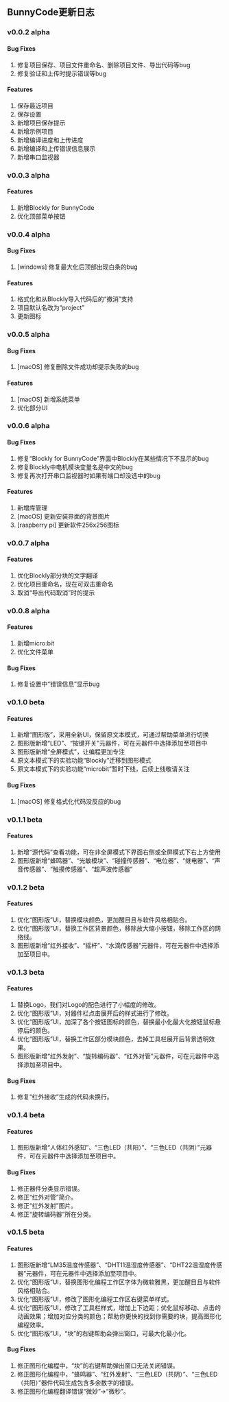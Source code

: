 ## BunnyCode更新日志

### v0.0.2 alpha

#### Bug Fixes
1. 修复项目保存、项目文件重命名、删除项目文件、导出代码等bug
2. 修复验证和上传时提示错误等bug

#### Features
1. 保存最近项目
2. 保存设置
3. 新增项目保存提示
4. 新增示例项目
5. 新增编译进度和上传进度
6. 新增编译和上传错误信息展示
7. 新增串口监视器

### v0.0.3 alpha

#### Features
1. 新增Blockly for BunnyCode
2. 优化顶部菜单按钮

### v0.0.4 alpha

#### Bug Fixes
1. [windows] 修复最大化后顶部出现白条的bug

#### Features
1. 格式化和从Blockly导入代码后的“撤消”支持
2. 项目默认名改为“project”
3. 更新图标

### v0.0.5 alpha

#### Bug Fixes
1. [macOS] 修复删除文件成功却提示失败的bug

#### Features
1. [macOS] 新增系统菜单
2. 优化部分UI

### v0.0.6 alpha

#### Bug Fixes
1. 修复“Blockly for BunnyCode”界面中Blockly在某些情况下不显示的bug
2. 修复Blockly中电机模块变量名是中文的bug
3. 修复再次打开串口监视器时如果有端口却没选中的bug

#### Features
1. 新增库管理
2. [macOS] 更新安装界面的背景图片
3. [raspberry pi] 更新软件256x256图标

### v0.0.7 alpha

#### Features
1. 优化Blockly部分块的文字翻译
2. 优化项目重命名，现在可双击重命名
3. 取消“导出代码取消”时的提示

### v0.0.8 alpha

#### Features
1. 新增micro:bit
2. 优化文件菜单

#### Bug Fixes
1. 修复设置中“错误信息”显示bug

### v0.1.0 beta

#### Features
1. 新增“图形版”，采用全新UI，保留原文本模式，可通过帮助菜单进行切换
2. 图形版新增“LED”、“按键开关”元器件，可在元器件中选择添加至项目中
3. 图形版新增“全屏模式”，让编程更加专注
4. 原文本模式下的实验功能“Blockly”迁移到图形模式
5. 原文本模式下的实验功能“microbit”暂时下线，后续上线敬请关注

#### Bug Fixes

1. [macOS] 修复格式化代码没反应的bug

### v0.1.1 beta

#### Features
1. 新增“源代码”查看功能，可在非全屏模式下界面右侧或全屏模式下右上方使用
2. 图形版新增“蜂鸣器”、“光敏模块”、“碰撞传感器”、“电位器”、“继电器”、“声音传感器”、“触摸传感器”、“超声波传感器”

### v0.1.2 beta

#### Features

1. 优化“图形版”UI，替换模块颜色，更加醒目且与软件风格相贴合。
2. 优化“图形版”UI，替换工作区背景颜色，移除放大缩小按钮，移除工作区的网络线。
3. 图形版新增“红外接收”、“摇杆”、“水滴传感器”元器件，可在元器件中选择添加至项目中。

### v0.1.3 beta

#### Features

1. 替换Logo，我们对Logo的配色进行了小幅度的修改。
2. 优化“图形版”UI，对器件栏点击展开后的样式进行了修改。
3. 优化“图形版”UI，加深了各个按钮图标的颜色，替换最小化最大化按钮鼠标悬停后的颜色。
4. 优化“图形版”UI，替换工作区部分模块颜色，去掉工具栏展开后背景透明效果。
3. 图形版新增“红外发射”、“旋转编码器”、“红外对管”元器件，可在元器件中选择添加至项目中。

#### Bug Fixes

1. 修复“红外接收”生成的代码未换行。

### v0.1.4 beta

#### Features

1. 图形版新增“人体红外感知”、“三色LED（共阳）”、“三色LED（共阴）”元器件，可在元器件中选择添加至项目中。

#### Bug Fixes

1. 修正器件分类显示错误。
2. 修正“红外对管”简介。
3. 修正“红外发射”图片。
4. 修正“旋转编码器”所在分类。

### v0.1.5 beta

#### Features

1. 图形版新增“LM35温度传感器”、“DHT11温湿度传感器”、“DHT22温湿度传感器”元器件，可在元器件中选择添加至项目中。
2. 优化“图形版”UI，替换图形化编程工作区字体为微软雅黑，更加醒目且与软件风格相贴合。
3. 优化“图形版”UI，修改了图形化编程工作区右键菜单样式。
4. 优化“图形版”UI，修改了工具栏样式，增加上下边距；优化鼠标移动、点击的动画效果；增加对应分类的颜色；帮助你更快的找到你需要的块，提高图形化编程效率。
5. 优化“图形版”UI，“块”的右键帮助会弹出窗口，可最大化最小化。

#### Bug Fixes

1. 修正图形化编程中，“块”的右键帮助弹出窗口无法关闭错误。
2. 修正图形化编程中，“蜂鸣器”、“红外发射”、“三色LED（共阴）”、“三色LED（共阳）”器件代码生成包含多余数字的错误。
3. 修正图形化编程翻译错误“微妙”->“微秒”。